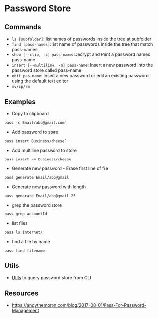 # Password Store

## Commands
* `ls [subfolder]`: list names of passwords inside the tree at subfolder
* `find [pass-names]`: list name of passwords inside the tree that match pass-names
* `show [--clip, -c] pass-name`: Decrypt and Print a password named pass-name
* `insert [--multiline, -m] pass-name`: Insert a new password into the password store called pass-name
* `edit pas-name`: Insert a new password or edit an existing password using the default text editor
* `mv/cp/rm`

## Examples

* Copy to clipboard
```
pass -c Email/abc@gmail.com`
```
* Add password to store
```
pass insert Business/cheese`
```
* Add multiline password to store
```
pass insert -m Business/cheese
```
* Generate new password - Erase first line of file
```
pass generate Email/abc@gmail
```
* Generate new password with length
```
pass generate Email/abc@gmail 25
```
* grep the password store
```
pass grep accountId
```
* list files
```
pass ls internet/
```
* find a file by name
```
pass find filename
```

## Utils

* [Utils](https://gist.github.com/Chouffe/973328010ad8adaff0bd839ed488b1fe) to query password store from CLI

## Resources

* https://andythemoron.com/blog/2017-08-01/Pass-For-Password-Management
